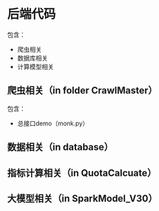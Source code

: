 # 后端代码

包含：

- 爬虫相关
- 数据库相关
- 计算模型相关

## 爬虫相关（in folder CrawlMaster）

包含：

- 总接口demo（monk.py）

## 数据相关（in database）

## 指标计算相关（in QuotaCalcuate）

## 大模型相关（in SparkModel_V30）